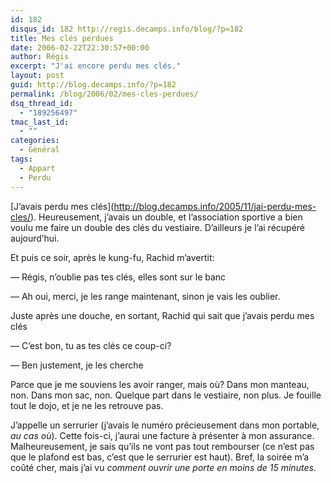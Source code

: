 ```yaml
---
id: 182
disqus_id: 182 http://regis.decamps.info/blog/?p=182
title: Mes clés perdues
date: 2006-02-22T22:30:57+00:00
author: Régis
excerpt: "J'ai encore perdu mes clés."
layout: post
guid: http://blog.decamps.info/?p=182
permalink: /blog/2006/02/mes-cles-perdues/
dsq_thread_id:
  - "189256497"
tmac_last_id:
  - ""
categories:
  - Général
tags:
  - Appart
  - Perdu
---
```

\[J’avais perdu mes clés\](http://blog.decamps.info/2005/11/jai-perdu-mes-cles/). Heureusement, j’avais un double, et l’association sportive a bien voulu me faire un double des clés du vestiaire. D’ailleurs je l’ai récupéré aujourd’hui.

Et puis ce soir, après le kung-fu, Rachid m’avertit:
  
&#8212; Régis, n’oublie pas tes clés, elles sont sur le banc
  
&#8212; Ah oui, merci, je les range maintenant, sinon je vais les oublier.

Juste après une douche, en sortant, Rachid qui sait que j’avais perdu mes clés
  
&#8212; C’est bon, tu as tes clés ce coup-ci?
  
&#8212; Ben justement, je les cherche

Parce que je me souviens les avoir ranger, mais où? Dans mon manteau, non. Dans mon sac, non. Quelque part dans le vestiaire, non plus. Je fouille tout le dojo, et je ne les retrouve pas.

J’appelle un serrurier (j’avais le numéro précieusement dans mon portable, _au cas où_). Cette fois-ci, j’aurai une facture à présenter à mon assurance. Malheureusement, je sais qu’ils ne vont pas tout rembourser (ce n’est pas que le plafond est bas, c’est que le serrurier est haut). Bref, la soirée m’a coûté cher, mais j’ai vu _comment ouvrir une porte en moins de 15 minutes_.
